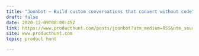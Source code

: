```yaml
---
title: "Joonbot — Build custom conversations that convert without code"
draft: false
date: 2020-12-09T08:00:45Z
link: https://www.producthunt.com/posts/joonbot?utm_medium=RSS&utm_source=hune
site: www.producthunt.com
topic: product hunt  

---
```

